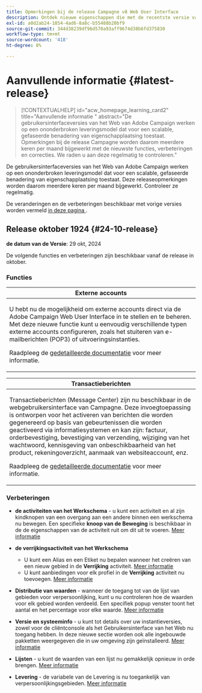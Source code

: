 ```yaml
---
title: Opmerkingen bij de release Campagne v8 Web User Interface
description: Ontdek nieuwe eigenschappen die met de recentste versie van de Gebruikersinterface van het Web van de Campagne komen
exl-id: a0d2ab24-1854-4ad6-8a8c-b55488b20bf9
source-git-commit: 344d38239df96d570a93aff9674d38b6fd375830
workflow-type: tm+mt
source-wordcount: '418'
ht-degree: 8%

---
```


# Aanvullende informatie  {#latest-release}

>[!CONTEXTUALHELP]
>id="acw_homepage_learning_card2"
>title="Aanvullende informatie "
>abstract="De gebruikersinterfaceversies van het Web van Adobe Campaign werken op een ononderbroken leveringsmodel dat voor een scalable, gefaseerde benadering van eigenschapplaatsing toestaat. Opmerkingen bij de release Campagne worden daarom meerdere keren per maand bijgewerkt met de nieuwste functies, verbeteringen en correcties. We raden u aan deze regelmatig te controleren."

De gebruikersinterfaceversies van het Web van Adobe Campaign werken op een ononderbroken leveringsmodel dat voor een scalable, gefaseerde benadering van eigenschapplaatsing toestaat. Deze releaseopmerkingen worden daarom meerdere keren per maand bijgewerkt. Controleer ze regelmatig.

De veranderingen en de verbeteringen beschikbaar met vorige versies worden vermeld [ in deze pagina ](release-notes-24.md).

## Release oktober 1924 {#24-10-release}

**de datum van de Versie**: 29 okt, 2024

De volgende functies en verbeteringen zijn beschikbaar vanaf de release in oktober.

### Functies

<table>
<thead>
<tr>
<th><strong>Externe accounts</strong><br/></th>
</tr>
</thead>
<tbody>
<tr>
<td>
<p>U hebt nu de mogelijkheid om externe accounts direct via de Adobe Campaign Web User Interface in te stellen en te beheren. Met deze nieuwe functie kunt u eenvoudig verschillende typen externe accounts configureren, zoals het stuiteren van e-mailberichten (POP3) of uitvoeringsinstanties.</p>
<p>Raadpleeg de <a href="../administration/external-account.md">gedetailleerde documentatie</a> voor meer informatie.</p>
</td>
</tr>
</tbody>
</table>


<table>
<thead>
<tr>
<th><strong>Transactieberichten</strong><br/></th>
</tr>
</thead>
<tbody>
<tr>
<td>
<p>Transactieberichten (Message Center) zijn nu beschikbaar in de webgebruikersinterface van Campagne. Deze invoegtoepassing is ontworpen voor het activeren van berichten die worden gegenereerd op basis van gebeurtenissen die worden geactiveerd via informatiesystemen en kan zijn: factuur, orderbevestiging, bevestiging van verzending, wijziging van het wachtwoord, kennisgeving van onbeschikbaarheid van het product, rekeningoverzicht, aanmaak van websiteaccount, enz.</p>
<p>Raadpleeg de <a href="../transactional-messaging/transactional.md">gedetailleerde documentatie</a> voor meer informatie.</p>
</td>
</tr>
</tbody>
</table>

<!--table>
<thead>
<tr>
<th><strong>External deliveries</strong><br/></th>
</tr>
</thead>
<tbody>
<tr>
<td>
<p>You can now define External deliveries, and External delivery templates, in Campaign web user interface. With this mode, messages are generated in an input file which can be shared with your external provider. The External delivery mode is the default mode for the direct mail channel.</p>
</td>
</tr>
</tbody>
</table-->


### Verbeteringen

* **de activiteiten van het Werkschema** - u kunt een activiteit en al zijn kindknopen van een overgang aan een andere binnen een werkschema nu bewegen. Een specifieke **knoop van de Beweging** is beschikbaar in de de eigenschappen van de activiteit ruit om dit uit te voeren. [Meer informatie](../workflows/orchestrate-activities.md#move)

* **de verrijkingsactiviteit van het Werkschema**

   * U kunt een Alias en een Etiket nu bepalen wanneer het creëren van een nieuw gebied in de **Verrijking** activiteit. [Meer informatie](../workflows/activities/enrichment.md#collection-settings)
   * U kunt aanbiedingen voor elk profiel in de **Verrijking** activiteit nu toevoegen. [Meer informatie](../workflows/activities/enrichment.md##add-offers)

* **Distributie van waarden** - wanneer de toegang tot van de lijst van gebieden voor verpersoonlijking, kunt u nu controleren hoe de waarden voor elk gebied worden verdeeld. Een specifiek popup venster toont het aantal en het percentage voor elke waarde. [Meer informatie](../query/build-query.md#distribution-values-query)

* **Versie en systeeminfo** - u kunt tot details over uw instantieversies, zowel voor de cliëntconsole als het Gebruikersinterface van het Web nu toegang hebben. In deze nieuwe sectie worden ook alle ingebouwde pakketten weergegeven die in uw omgeving zijn geïnstalleerd. [Meer informatie](../get-started/user-interface.md#user-interface-about)

* **Lijsten** - u kunt de waarden van een lijst nu gemakkelijk opnieuw in orde brengen. [Meer informatie](../get-started/work-with-folders.md)

* **Levering** - de variabele van de Levering is nu toegankelijk van verpersoonlijkingsgebieden. [Meer informatie](../personalization/conditions.md#use-variables-for-conditional-content-variables-conditional)
